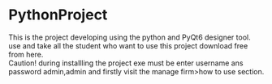 # PythonProject
This is the project developing using the python and PyQt6 designer tool. use and take all the student who want to use this project download free from here. 
<br>
Caution! during installling the project exe must be enter  username ans password admin,admin and firstly visit the manage firm>how to use section.
